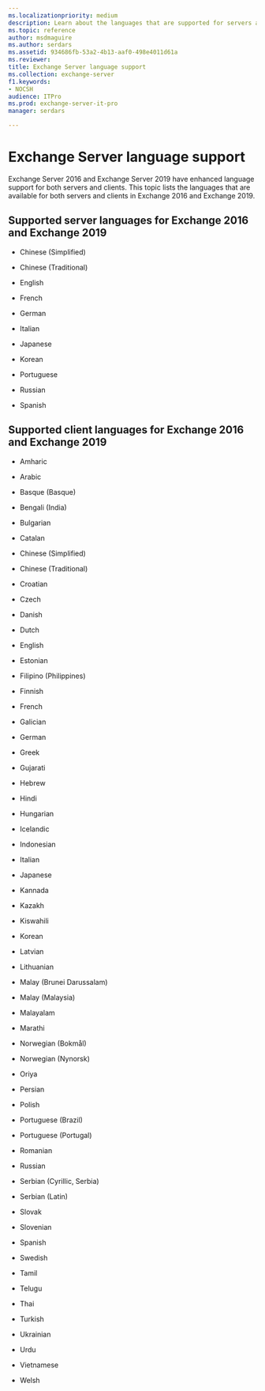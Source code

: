 ```yaml
---
ms.localizationpriority: medium
description: Learn about the languages that are supported for servers and clients in Exchange 2016 and Exchange 2019.
ms.topic: reference
author: msdmaguire
ms.author: serdars
ms.assetid: 934686fb-53a2-4b13-aaf0-498e4011d61a
ms.reviewer: 
title: Exchange Server language support
ms.collection: exchange-server
f1.keywords:
- NOCSH
audience: ITPro
ms.prod: exchange-server-it-pro
manager: serdars

---
```


# Exchange Server language support

Exchange Server 2016 and Exchange Server 2019 have enhanced language support for both servers and clients. This topic lists the languages that are available for both servers and clients in Exchange 2016 and Exchange 2019.

## Supported server languages for Exchange 2016 and Exchange 2019

- Chinese (Simplified)

- Chinese (Traditional)

- English

- French

- German

- Italian

- Japanese

- Korean

- Portuguese

- Russian

- Spanish

## Supported client languages for Exchange 2016 and Exchange 2019

- Amharic

- Arabic

- Basque (Basque)

- Bengali (India)

- Bulgarian

- Catalan

- Chinese (Simplified)

- Chinese (Traditional)

- Croatian

- Czech

- Danish

- Dutch

- English

- Estonian

- Filipino (Philippines)

- Finnish

- French

- Galician

- German

- Greek

- Gujarati

- Hebrew

- Hindi

- Hungarian

- Icelandic

- Indonesian

- Italian

- Japanese

- Kannada

- Kazakh

- Kiswahili

- Korean

- Latvian

- Lithuanian

- Malay (Brunei Darussalam)

- Malay (Malaysia)

- Malayalam

- Marathi

- Norwegian (Bokmål)

- Norwegian (Nynorsk)

- Oriya

- Persian

- Polish

- Portuguese (Brazil)

- Portuguese (Portugal)

- Romanian

- Russian

- Serbian (Cyrillic, Serbia)

- Serbian (Latin)

- Slovak

- Slovenian

- Spanish

- Swedish

- Tamil

- Telugu

- Thai

- Turkish

- Ukrainian

- Urdu

- Vietnamese

- Welsh
